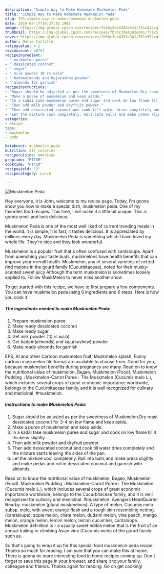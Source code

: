 ```yaml
---
description: "Simple Way to Make Homemade Muskmelon Peda"
title: "Simple Way to Make Homemade Muskmelon Peda"
slug: 393-simple-way-to-make-homemade-muskmelon-peda
date: 2020-09-17T10:37:16.198Z
image: https://img-global.cpcdn.com/recipes/fb5bc3de4393e841/751x532cq70/muskmelon-peda-recipe-main-photo.jpg
thumbnail: https://img-global.cpcdn.com/recipes/fb5bc3de4393e841/751x532cq70/muskmelon-peda-recipe-main-photo.jpg
cover: https://img-global.cpcdn.com/recipes/fb5bc3de4393e841/751x532cq70/muskmelon-peda-recipe-main-photo.jpg
author: Marie Castillo
ratingvalue: 4.2
reviewcount: 40767
recipeingredient:
- " muskmelon puree"
- " dessicated coconut"
- " sugar"
- " milk powder 10 rs wala"
- " badamalmonds and kajucashew powder"
- " almonds for garnish"
recipeinstructions:
- "Sugar should be adjusted as per the sweetness of Muskmelon.Dry roast dessicated coconut for 3-4 on low flame and keep aside."
- "Make a puree of muskmelon and keep aside."
- "In a kadai take muskmelon puree and sugar and cook on low flame till it thickens slightly."
- "Then add milk powder and dryfruit powder."
- "Then add dessicated coconut and cook till water dries completely and the mixture starts leaving the sides of the pan."
- "Let the mixture cool completely. Roll into balls and make press slightly and make pedas and roll in dessicated coconut and garnish with almonds."
categories:
- Recipe
tags:
- muskmelon
- peda

katakunci: muskmelon peda 
nutrition: 217 calories
recipecuisine: American
preptime: "PT15M"
cooktime: "PT41M"
recipeyield: "2"
recipecategory: Lunch

---
```



![Muskmelon Peda](https://img-global.cpcdn.com/recipes/fb5bc3de4393e841/751x532cq70/muskmelon-peda-recipe-main-photo.jpg)

Hey everyone, it is John, welcome to my recipe page. Today, I'm gonna show you how to make a special dish, muskmelon peda. One of my favorites food recipes. This time, I will make it a little bit unique. This is gonna smell and look delicious.

Muskmelon Peda is one of the most well liked of current trending meals in the world. It is simple, it is fast, it tastes delicious. It is appreciated by millions every day. Muskmelon Peda is something which I have loved my whole life. They're nice and they look wonderful.

Muskmelon is a popular fruit that&#39;s often confused with cantaloupe. Apart from quenching your taste buds, muskmelons have health benefits that can improve your overall health. Muskmelon, any of several varieties of netted-rind melons in the gourd family (Cucurbitaceae), noted for their musky-scented sweet juicy Although the term muskmelon is sometimes loosely applied to. Follow MuskMelon to never miss another show.


To get started with this recipe, we have to first prepare a few components. You can have muskmelon peda using 6 ingredients and 6 steps. Here is how you cook it.

<!--inarticleads1-->

##### The ingredients needed to make Muskmelon Peda:

1. Prepare  muskmelon puree
1. Make ready  dessicated coconut
1. Make ready  sugar
1. Get  milk powder (10 rs wala)
1. Get  badam(almonds) and kaju(cashew) powder
1. Make ready  almonds for garnish


EPS, AI and other Cartoon muskmelon fruit, Muskmelon splash, Funny cartoon muskmelon file format are available to choose from. Good for you, because muskmelon benefits during pregnancy are many. Read on to know the nutritional value of muskmelon. Видео, Muskmelon (Food). Muskmelon Pudding ।Muskmelon-Carrot Puree। The Muskmelon (Cucumis melo L.), which includes several crops of great economic importance worldwide, belongs to the Cucurbitaceae family, and it is well recognized for culinary and medicinal. #muskmelon. 

<!--inarticleads2-->

##### Instructions to make Muskmelon Peda:

1. Sugar should be adjusted as per the sweetness of Muskmelon.Dry roast dessicated coconut for 3-4 on low flame and keep aside.
1. Make a puree of muskmelon and keep aside.
1. In a kadai take muskmelon puree and sugar and cook on low flame till it thickens slightly.
1. Then add milk powder and dryfruit powder.
1. Then add dessicated coconut and cook till water dries completely and the mixture starts leaving the sides of the pan.
1. Let the mixture cool completely. Roll into balls and make press slightly and make pedas and roll in dessicated coconut and garnish with almonds.


Read on to know the nutritional value of muskmelon. Видео, Muskmelon (Food). Muskmelon Pudding ।Muskmelon-Carrot Puree। The Muskmelon (Cucumis melo L.), which includes several crops of great economic importance worldwide, belongs to the Cucurbitaceae family, and it is well recognized for culinary and medicinal. #muskmelon. Avengers HeadQuarter Nearby. muskmelon (plural muskmelons). A type of melon, Cucumis melo subsp. melo, with sweet orange flesh and a rough skin resembling netting. (cantaloupe): apple melon, chate melon, dudaim melon, vine peach, mango melon, orange melon, lemon melon, lemon cucumber, cantaloupe. Muskmelon definition is - a usually sweet edible melon that is the fruit of an annual trailing or climbing Asian vine (Cucumis melo) of the gourd family: such as. 

So that's going to wrap it up for this special food muskmelon peda recipe. Thanks so much for reading. I am sure that you can make this at home. There is gonna be more interesting food in home recipes coming up. Don't forget to save this page in your browser, and share it to your family, colleague and friends. Thanks again for reading. Go on get cooking!
